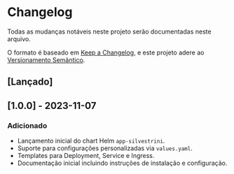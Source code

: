 # Changelog

Todas as mudanças notáveis neste projeto serão documentadas neste arquivo.

O formato é baseado em [Keep a Changelog](https://keepachangelog.com/en/1.0.0/), e este projeto adere ao [Versionamento Semântico](https://semver.org/lang/pt-BR/spec/v2.0.0.html).

## [Lançado]

## [1.0.0] - 2023-11-07

### Adicionado

- Lançamento inicial do chart Helm `app-silvestrini`.
- Suporte para configurações personalizadas via `values.yaml`.
- Templates para Deployment, Service e Ingress.
- Documentação inicial incluindo instruções de instalação e configuração.
